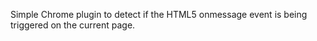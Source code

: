 Simple Chrome plugin to detect if the HTML5 onmessage event is being triggered on the current page.
